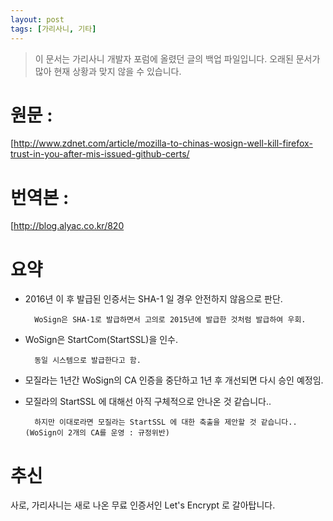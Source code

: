 ```yaml
---
layout: post
tags: [가리사니, 기타]
---
```


> 이 문서는 가리사니 개발자 포럼에 올렸던 글의 백업 파일입니다.
오래된 문서가 많아 현재 상황과 맞지 않을 수 있습니다.


# 원문 :
[http://www.zdnet.com/article/mozilla-to-chinas-wosign-well-kill-firefox-trust-in-you-after-mis-issued-github-certs/

# 번역본 :
[http://blog.alyac.co.kr/820

# 요약
- 2016년 이 후 발급된 인증서는 SHA-1 일 경우 안전하지 않음으로 판단.

		WoSign은 SHA-1로 발급하면서 고의로 2015년에 발급한 것처럼 발급하여 우회.

- WoSign은 StartCom(StartSSL)을 인수.

		동일 시스템으로 발급한다고 함.

- 모질라는 1년간 WoSign의 CA 인증을 중단하고 1년 후 개선되면 다시 승인 예정임.

- 모질라의 StartSSL 에 대해선 아직 구체적으로 안나온 것 같습니다..

		하지만 이대로라면 모질라는 StartSSL 에 대한 축출을 제안할 것 같습니다.. (WoSign이 2개의 CA를 운영 : 규정위반)

# 추신
사로, 가리사니는 새로 나온 무료 인증서인 Let's Encrypt 로 갈아탑니다.
